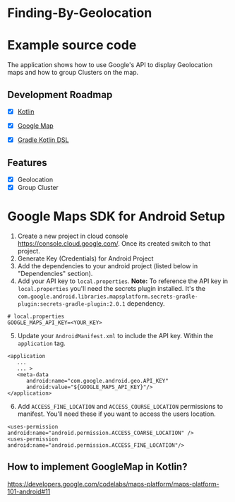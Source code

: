 # Finding-By-Geolocation

# Example source code 
The application shows how to use Google's API to display Geolocation maps and how to group Clusters on the map.

## Development Roadmap

- [x] [Kotlin](https://kotlinlang.org/)
- [x] [Google Map](https://developers.google.com/maps/documentation/android-sdk/start)
- [x] [Gradle Kotlin DSL](https://docs.gradle.org/current/userguide/kotlin_dsl.html)


## Features 

- [x] Geolocation
- [x] Group Cluster

# Google Maps SDK for Android Setup

1. Create a new project in cloud console https://console.cloud.google.com/. Once its created switch to that project.
2. Generate Key (Credentials) for Android Project  
3. Add the dependencies to your android project (listed below in "Dependencies" section).
4. Add your API key to `local.properties`.
   **Note:** To reference the API key in `local.properties` you'll need the secrets plugin installed. It's the `com.google.android.libraries.mapsplatform.secrets-gradle-plugin:secrets-gradle-plugin:2.0.1` dependency.
```
# local.properties
GOOGLE_MAPS_API_KEY=<YOUR_KEY>
```
5. Update your `AndroidManifest.xml` to include the API key. Within the `application` tag.
```
<application
   ...
   ... >
   <meta-data
	  android:name="com.google.android.geo.API_KEY"
	  android:value="${GOOGLE_MAPS_API_KEY}"/>
</application>
```
6. Add `ACCESS_FINE_LOCATION` and `ACCESS_COURSE_LOCATION` permissions to manifest. You'll need these if you want to access the users location.
```
<uses-permission android:name="android.permission.ACCESS_COARSE_LOCATION" />
<uses-permission android:name="android.permission.ACCESS_FINE_LOCATION"/>
```

## How to implement GoogleMap in Kotlin?

https://developers.google.com/codelabs/maps-platform/maps-platform-101-android#11





